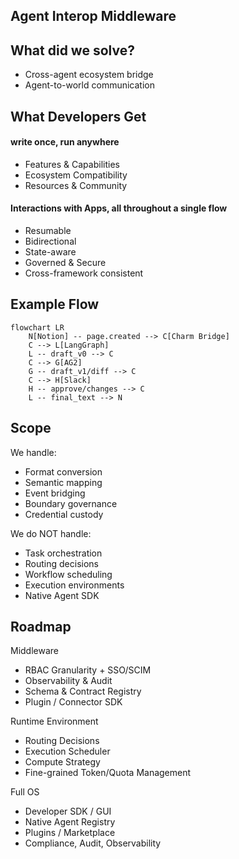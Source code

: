## Agent Interop Middleware

## What did we solve?
- Cross-agent ecosystem bridge
- Agent-to-world communication

## What Developers Get

#### write once, run anywhere
- Features & Capabilities
- Ecosystem Compatibility
- Resources & Community
#### Interactions with Apps, all throughout a single flow
- Resumable
- Bidirectional
- State-aware
- Governed & Secure
- Cross-framework consistent

## Example Flow
```mermaid
flowchart LR
    N[Notion] -- page.created --> C[Charm Bridge]
    C --> L[LangGraph]
    L -- draft_v0 --> C
    C --> G[AG2]
    G -- draft_v1/diff --> C
    C --> H[Slack]
    H -- approve/changes --> C
    L -- final_text --> N
```
## Scope

We handle:
- Format conversion
- Semantic mapping
- Event bridging
- Boundary governance
- Credential custody

We do NOT handle:
- Task orchestration
- Routing decisions
- Workflow scheduling
- Execution environments
- Native Agent SDK

## Roadmap

Middleware
- RBAC Granularity + SSO/SCIM
- Observability & Audit
- Schema & Contract Registry
- Plugin / Connector SDK

Runtime Environment
- Routing Decisions
- Execution Scheduler
- Compute Strategy
- Fine-grained Token/Quota Management

Full OS
- Developer SDK / GUI
- Native Agent Registry
- Plugins / Marketplace
- Compliance, Audit, Observability
